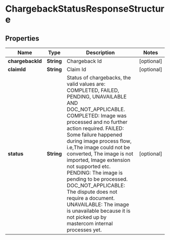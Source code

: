 

# ChargebackStatusResponseStructure

## Properties

Name | Type | Description | Notes
------------ | ------------- | ------------- | -------------
**chargebackId** | **String** | Chargeback Id |  [optional]
**claimId** | **String** | Claim Id |  [optional]
**status** | **String** | Status of chargebacks, the valid values are: COMPLETED, FAILED, PENDING, UNAVAILABLE AND DOC_NOT_APPLICABLE. COMPLETED: Image was processed and no further action required. FAILED: Some failure happened during image process flow, i.e,The image could not be converted, The image is not imported, Image extension not supported etc. PENDING: The image is pending to be processed. DOC_NOT_APPLICABLE: The dispute does not require a document. UNAVAILABLE: The image is unavailable because it is not picked up by mastercom internal processes yet. |  [optional]




